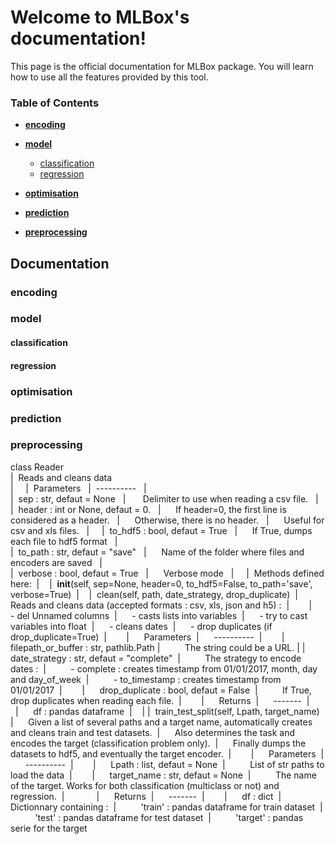 Welcome to MLBox's documentation!
======================================

This page is the official documentation for MLBox package. You will learn how to use all the features provided by this tool. 


### Table of Contents

* **[encoding](#encoding)**<br>

* **[model](#model)**<br>
  * [classification](#classification) <br>
  * [regression](#regression) <br>

* **[optimisation](#optimisation)**<br>

* **[prediction](#prediction)**<br>

* **[preprocessing](#preprocessing)**<br>


## Documentation

### encoding



### model

#### classification

#### regression

### optimisation

### prediction

### preprocessing

class Reader  
|  Reads and cleans data  
|     
|  Parameters   
|  ----------   
|  
|  sep : str, defaut = None     
|       Delimiter to use when reading a csv file.   
|  
|  header : int or None, defaut = 0.   
|      If header=0, the first line is considered as a header.   
|      Otherwise, there is no header.   
|      Useful for csv and xls files.   
|     
|  to_hdf5 : bool, defaut = True   
|      If True, dumps each file to hdf5 format   
|  
|  to_path : str, defaut = "save"   
|      Name of the folder where files and encoders are saved   
|  
|  verbose : bool, defaut = True   
|      Verbose mode   
|     
|  Methods defined here: 
|   
|  __init__(self, sep=None, header=0, to_hdf5=False, to_path='save', verbose=True) 
|   
|  clean(self, path, date_strategy, drop_duplicate) 
|      Reads and cleans data (accepted formats : csv, xls, json and h5) : 
|       
|      - del Unnamed columns 
|      - casts lists into variables 
|      - try to cast variables into float 
|      - cleans dates 
|      - drop duplicates (if drop_duplicate=True) 
|       
|      Parameters 
|      ---------- 
|       
|      filepath_or_buffer : str, pathlib.Path
|          The string could be a URL. 
|
|      date_strategy : str, defaut = "complete" 
|          The strategy to encode dates : 
|          - complete : creates timestamp from 01/01/2017, month, day and day_of_week 
|          - to_timestamp : creates timestamp from 01/01/2017 
|       
|      drop_duplicate : bool, defaut = False 
|          If True, drop duplicates when reading each file. 
|       
|      Returns 
|      ------- 
|       
|      df : pandas dataframe 
|   
|
|  train_test_split(self, Lpath, target_name) 
|      Given a list of several paths and a target name, automatically creates and cleans train and test datasets. 
|      Also determines the task and encodes the target (classification problem only). 
|      Finally dumps the datasets to hdf5, and eventually the target encoder. 
|       
|      Parameters 
|      ---------- 
|       
|      Lpath : list, defaut = None 
|          List of str paths to load the data 
|       
|      target_name : str, defaut = None 
|          The name of the target. Works for both classification (multiclass or not) and regression. 
|            
|      Returns 
|      ------- 
|       
|      df : dict 
|          Dictionnary containing : 
|          'train' : pandas dataframe for train dataset 
|          'test' : pandas dataframe for test dataset 
|          'target' : pandas serie for the target
 



